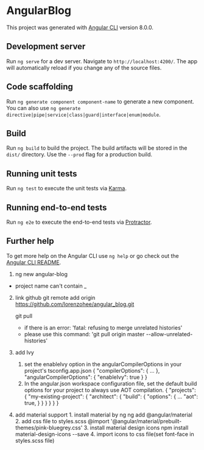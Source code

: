 
# AngularBlog

This project was generated with [Angular CLI](https://github.com/angular/angular-cli) version 8.0.0.

## Development server

Run `ng serve` for a dev server. Navigate to `http://localhost:4200/`. The app will automatically reload if you change any of the source files.

## Code scaffolding

Run `ng generate component component-name` to generate a new component. You can also use `ng generate directive|pipe|service|class|guard|interface|enum|module`.

## Build

Run `ng build` to build the project. The build artifacts will be stored in the `dist/` directory. Use the `--prod` flag for a production build.

## Running unit tests

Run `ng test` to execute the unit tests via [Karma](https://karma-runner.github.io).

## Running end-to-end tests

Run `ng e2e` to execute the end-to-end tests via [Protractor](http://www.protractortest.org/).

## Further help

To get more help on the Angular CLI use `ng help` or go check out the [Angular CLI README](https://github.com/angular/angular-cli/blob/master/README.md).

1. ng new angular-blog
  * project name can't contain _

2. link github
	git remote add origin https://github.com/lorenzohee/angular_blog.git

	git pull
	* if there is an error: 'fatal: refusing to merge unrelated histories'
	* please use this command: 'git pull origin master --allow-unrelated-histories'

3. add Ivy
	 1. set the enableIvy option in the angularCompilerOptions in your project's tsconfig.app.json
	 {
		  "compilerOptions": { ... },
		  "angularCompilerOptions": {
		    "enableIvy": true
		  }
		}
	 2. In the angular.json workspace configuration file, set the default build options for your project to always use AOT compilation.
	 {
		  "projects": {
		    "my-existing-project": {
		      "architect": {
		        "build": {
		          "options": {
		            ...
		            "aot": true,
		          }
		        }
		      }
		    }
		  }
		}

4. add material support
		1. install material by ng
		ng add @angular/material
		2. add css file to styles.scss
			@import '@angular/material/prebuilt-themes/pink-bluegrey.css'
		3. install material design icons
			npm install material-design-icons --save
		4. import icons to css file(set font-face in styles.scss file)